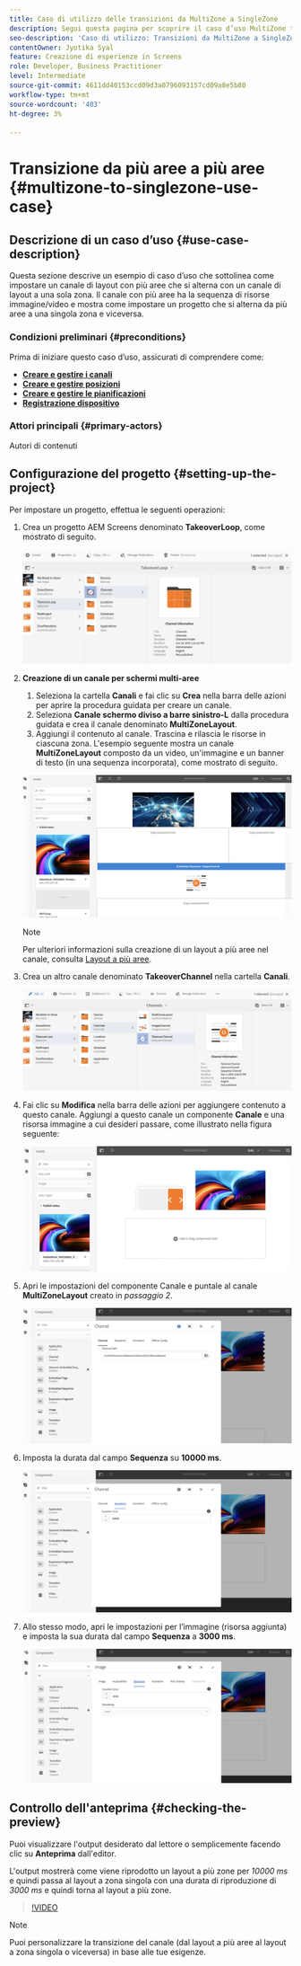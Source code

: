 ```yaml
---
title: Caso di utilizzo delle transizioni da MultiZone a SingleZone
description: Segui questa pagina per scoprire il caso d’uso MultiZone to SingleZone Transitions.
seo-description: 'Caso di utilizzo: Transizioni da MultiZone a SingleZone.'
contentOwner: Jyotika Syal
feature: Creazione di esperienze in Screens
role: Developer, Business Practitioner
level: Intermediate
source-git-commit: 4611dd40153ccd09d3a0796093157cd09a8e5b80
workflow-type: tm+mt
source-wordcount: '403'
ht-degree: 3%

---
```



# Transizione da più aree a più aree {#multizone-to-singlezone-use-case}


## Descrizione di un caso d’uso {#use-case-description}

Questa sezione descrive un esempio di caso d’uso che sottolinea come impostare un canale di layout con più aree che si alterna con un canale di layout a una sola zona. Il canale con più aree ha la sequenza di risorse immagine/video e mostra come impostare un progetto che si alterna da più aree a una singola zona e viceversa.

### Condizioni preliminari {#preconditions}

Prima di iniziare questo caso d’uso, assicurati di comprendere come:

* **[Creare e gestire i canali](managing-channels.md)**
* **[Creare e gestire posizioni](managing-locations.md)**
* **[Creare e gestire le pianificazioni](managing-schedules.md)**
* **[Registrazione dispositivo](device-registration.md)**

### Attori principali {#primary-actors}

Autori di contenuti

## Configurazione del progetto {#setting-up-the-project}

Per impostare un progetto, effettua le seguenti operazioni:

1. Crea un progetto AEM Screens denominato **TakeoverLoop**, come mostrato di seguito.

   ![risorsa](assets/mz-to-sz1.png)


1. **Creazione di un canale per schermi multi-aree**

   1. Seleziona la cartella **Canali** e fai clic su **Crea** nella barra delle azioni per aprire la procedura guidata per creare un canale.
   1. Seleziona **Canale schermo diviso a barre sinistro-L** dalla procedura guidata e crea il canale denominato **MultiZoneLayout**.
   1. Aggiungi il contenuto al canale. Trascina e rilascia le risorse in ciascuna zona. L&#39;esempio seguente mostra un canale **MultiZoneLayout** composto da un video, un&#39;immagine e un banner di testo (in una sequenza incorporata), come mostrato di seguito.

   ![risorsa](assets/mz-to-sz2.png)

   >[!NOTE]
   >
   >Per ulteriori informazioni sulla creazione di un layout a più aree nel canale, consulta [Layout a più aree](multi-zone-layout-aem-screens.md).


1. Crea un altro canale denominato **TakeoverChannel** nella cartella **Canali**.

   ![risorsa](assets/mz-to-sz3.png)

1. Fai clic su **Modifica** nella barra delle azioni per aggiungere contenuto a questo canale. Aggiungi a questo canale un componente **Canale** e una risorsa immagine a cui desideri passare, come illustrato nella figura seguente:

   ![risorsa](assets/mz-to-sz4.png)

1. Apri le impostazioni del componente Canale e puntale al canale **MultiZoneLayout** creato in *passaggio 2*.

   ![risorsa](assets/mz-to-sz5.png)

1. Imposta la durata dal campo **Sequenza** su **10000 ms**.

   ![risorsa](assets/mz-to-sz6.png)

1. Allo stesso modo, apri le impostazioni per l’immagine (risorsa aggiunta) e imposta la sua durata dal campo **Sequenza** a **3000 ms**.

   ![risorsa](assets/mz-to-sz7.png)

## Controllo dell&#39;anteprima {#checking-the-preview}

Puoi visualizzare l&#39;output desiderato dal lettore o semplicemente facendo clic su **Anteprima** dall&#39;editor.

L&#39;output mostrerà come viene riprodotto un layout a più zone per *10000 ms* e quindi passa al layout a zona singola con una durata di riproduzione di *3000 ms* e quindi torna al layout a più zone.

>[!VIDEO](https://video.tv.adobe.com/v/30366)

>[!NOTE]
>
>Puoi personalizzare la transizione del canale (dal layout a più aree al layout a zona singola o viceversa) in base alle tue esigenze.
